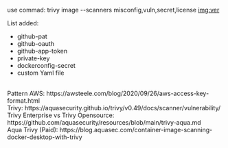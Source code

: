 use commad: trivy image --scanners misconfig,vuln,secret,license  <img:ver>

List added: 
- github-pat
- github-oauth
- github-app-token
- private-key
- dockerconfig-secret
- custom Yaml file

<br/>
Pattern AWS: https://awsteele.com/blog/2020/09/26/aws-access-key-format.html
<br/>
Trivy: https://aquasecurity.github.io/trivy/v0.49/docs/scanner/vulnerability/
<br/>
Trivy Enterprise vs Trivy Opensource: https://github.com/aquasecurity/resources/blob/main/trivy-aqua.md
<br/>
Aqua Trivy (Paid): https://blog.aquasec.com/container-image-scanning-docker-desktop-with-trivy
<br/>


